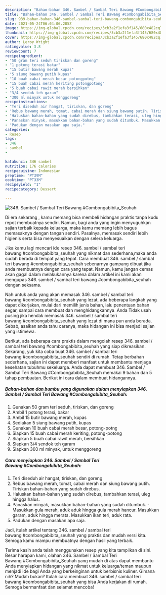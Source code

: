 ```yaml
---
description: "Bahan-bahan 346. Sambel / Sambal Teri Bawang #Combongabibita_Seuhah yang enak Untuk Jualan"
title: "Bahan-bahan 346. Sambel / Sambal Teri Bawang #Combongabibita_Seuhah yang enak Untuk Jualan"
slug: 939-bahan-bahan-346-sambel-sambal-teri-bawang-combongabibita-seuhah-yang-enak-untuk-jualan
date: 2021-05-24T06:04:06.205Z
image: https://img-global.cpcdn.com/recipes/3cb3a2f1efa3f145/680x482cq70/346-sambel-sambal-teri-bawang-combongabibita_seuhah-foto-resep-utama.jpg
thumbnail: https://img-global.cpcdn.com/recipes/3cb3a2f1efa3f145/680x482cq70/346-sambel-sambal-teri-bawang-combongabibita_seuhah-foto-resep-utama.jpg
cover: https://img-global.cpcdn.com/recipes/3cb3a2f1efa3f145/680x482cq70/346-sambel-sambal-teri-bawang-combongabibita_seuhah-foto-resep-utama.jpg
author: Leroy Wright
ratingvalue: 3.8
reviewcount: 7
recipeingredient:
- "50 gram teri seduh tiriskan dan goreng"
- "1 potong terasi bakar"
- "15 butir bawang merah kupas"
- "5 siung bawang putih kupas"
- "10 buah cabai merah besar potongpotng"
- "15 buah cabai merah keriting potongpotong"
- "5 buah cabai rawit merah bersihkan"
- "3/4 sendok teh garam"
- "300 ml minyak untuk menggoreng"
recipeinstructions:
- "Teri diseduh air hangat, tiriskan, dan goreng"
- "Rebus bawang merah, tomat, cabai merah dan siung bawang putih. Tiriskan bahan-bahan yang sudah direbus."
- "Haluskan bahan-bahan yang sudah direbus, tambahkan terasi, uleg hingga halus."
- "Panaskan minyak, masukkan bahan-bahan yang sudah ditumbuk. Masukkan gula merah, aduk aduk hingga gula merah hancur. Masukkan garam, aduk hingga merata. Masukkan ikan teri, aduk rata."
- "Padukan dengan masakan apa saja."
categories:
- Resep
tags:
- 346
- sambel
- 

katakunci: 346 sambel  
nutrition: 176 calories
recipecuisine: Indonesian
preptime: "PT39M"
cooktime: "PT33M"
recipeyield: "1"
recipecategory: Dessert

---
```



![346. Sambel / Sambal Teri Bawang #Combongabibita_Seuhah](https://img-global.cpcdn.com/recipes/3cb3a2f1efa3f145/680x482cq70/346-sambel-sambal-teri-bawang-combongabibita_seuhah-foto-resep-utama.jpg)

Di era  sekarang , kamu memang bisa membeli hidangan praktis tanpa kudu repot membuatnya sendiri. Namun, bagi anda yang ingin menyuguhkan sajian terbaik kepada keluarga, maka kamu memang lebih bagus memasaknya dengan tangan sendiri. Pasalnya, memasak sendiri lebih higienis serta bisa menyesuaikan dengan selera keluarga.

Jika kamu lagi mencari ide resep 346. sambel / sambal teri bawang #combongabibita_seuhah yang nikmat dan sederhana,maka anda sudah berada di tempat yang tepat. Cara membuat 346. sambel / sambal teri bawang #combongabibita_seuhah  sebenarnya gampang dibuat jika anda membuatnya dengan cara yang tepat. Namun, kamu jangan cemas akan gagal dalam melakukannya 
karena dalam artikel ini kami akan mengupas 346. sambel / sambal teri bawang #combongabibita_seuhah dengan seksama.  



Nah untuk anda yang akan memasak 346. sambel / sambal teri bawang #combongabibita_seuhah yang lezat, ada beberapa langkah yang dapat dikerjakan, mulai dari memilih jenis bahan, lalu penentuan bahan segar, sampai cara membuat dan menghidangkannya. Anda Tidak usah pusing jika hendak memasak 346. sambel / sambal teri bawang #combongabibita_seuhah yang lezat di mana pun anda berada. Sebab, asalkan anda  tahu caranya, maka hidangan ini bisa menjadi sajian yang istimewa.

Berikut, ada beberapa cara praktis  dalam mengolah resep 346. sambel / sambal teri bawang #combongabibita_seuhah yang siap dikreasikan. Sekarang, yuk kita coba buat 346. sambel / sambal teri bawang #combongabibita_seuhah sendiri di rumah. Tetap berbahan sederhana, sajian ini dapat memberi manfaat untuk membantu menjaga kesehatan tubuhmu sekeluarga. Anda dapat membuat 346. Sambel / Sambal Teri Bawang #Combongabibita_Seuhah memakai 9 bahan dan 5 tahap pembuatan. Berikut ini cara dalam membuat hidangannya.

<!--inarticleads1-->

##### Bahan-bahan dan bumbu yang digunakan dalam menyiapkan 346. Sambel / Sambal Teri Bawang #Combongabibita_Seuhah:

1. Gunakan 50 gram teri seduh, tiriskan, dan goreng
1. Ambil 1 potong terasi, bakar
1. Ambil 15 butir bawang merah, kupas
1. Sediakan 5 siung bawang putih, kupas
1. Gunakan 10 buah cabai merah besar, potong-potng
1. Siapkan 15 buah cabai merah keriting, potong-potong
1. Siapkan 5 buah cabai rawit merah, bersihkan
1. Siapkan 3/4 sendok teh garam
1. Siapkan 300 ml minyak, untuk menggoreng




<!--inarticleads2-->

##### Cara menyiapkan 346. Sambel / Sambal Teri Bawang #Combongabibita_Seuhah:

1. Teri diseduh air hangat, tiriskan, dan goreng
1. Rebus bawang merah, tomat, cabai merah dan siung bawang putih. Tiriskan bahan-bahan yang sudah direbus.
1. Haluskan bahan-bahan yang sudah direbus, tambahkan terasi, uleg hingga halus.
1. Panaskan minyak, masukkan bahan-bahan yang sudah ditumbuk. - Masukkan gula merah, aduk aduk hingga gula merah hancur. Masukkan garam, aduk hingga merata. Masukkan ikan teri, aduk rata.
1. Padukan dengan masakan apa saja.




Jadi, itulah artikel tentang  346. sambel / sambal teri bawang #combongabibita_seuhah  yang praktis dan mudah versi kita. Semoga kamu mampu membuatnya dengan hasil yang terbaik. 

Terima kasih anda telah menggunakan resep yang kita tampilkan di sini. Besar harapan kami, olahan  346. Sambel / Sambal Teri Bawang #Combongabibita_Seuhah yang mudah di atas dapat membantu Anda menyiapkan hidangan yang nikmat untuk keluarga/teman maupun menjadi ide bagi Anda yang berkeinginan untuk berbisnis kuliner. Gimana nih? Mudah bukan? Itulah cara membuat 346. sambel / sambal teri bawang #combongabibita_seuhah yang bisa Anda kerjakan di rumah. Semoga bermanfaat dan selamat mencoba!

